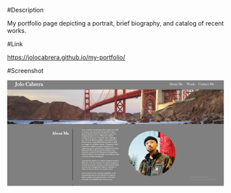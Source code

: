 #Description

My portfolio page depicting a portrait, brief biography, and catalog of recent works.

#Link

https://jolocabrera.github.io/my-portfolio/

#Screenshot

![Alt text](/assets/images/Screenshot%20(92).png)

